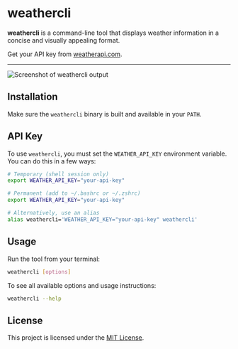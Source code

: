 # weathercli

**weathercli** is a command-line tool that displays weather information in a concise and visually appealing format.

Get your API key from [weatherapi.com](https://www.weatherapi.com/).

---

![Screenshot of weathercli output](https://github.com/user-attachments/assets/59434c03-0150-445d-b1d2-596d37d3f848)

## Installation

Make sure the `weathercli` binary is built and available in your `PATH`.

## API Key

To use `weathercli`, you must set the `WEATHER_API_KEY` environment variable. You can do this in a few ways:

```bash
# Temporary (shell session only)
export WEATHER_API_KEY="your-api-key"

# Permanent (add to ~/.bashrc or ~/.zshrc)
export WEATHER_API_KEY="your-api-key"

# Alternatively, use an alias
alias weathercli='WEATHER_API_KEY="your-api-key" weathercli'
```

## Usage

Run the tool from your terminal:

```bash
weathercli [options]
```

To see all available options and usage instructions:

```bash
weathercli --help
```

## License

This project is licensed under the [MIT License](./LICENSE).

